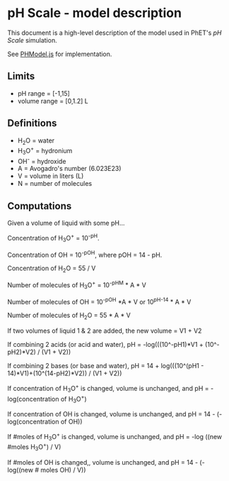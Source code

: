 # pH Scale - model description

This document is a high-level description of the model used in PhET's _pH Scale_ simulation.

See [PHModel.js](https://github.com/phetsims/ph-scale/blob/master/js/common/model/PHModel.js) for implementation.

## Limits

* pH range = [-1,15]
* volume range = [0,1.2] L

## Definitions

* H<sub>2</sub>O = water
* H<sub>3</sub>O<sup>+</sup> = hydronium
* OH<sup>-</sup> = hydroxide
* A = Avogadro's number (6.023E23)
* V = volume in liters (L)
* N = number of molecules

## Computations

Given a volume of liquid with some pH...

Concentration of H<sub>3</sub>O<sup>+</sup> = 10<sup>-pH</sup>.

Concentration of OH = 10<sup>-pOH</sup>, where pOH = 14 - pH.

Concentration of H<sub>2</sub>O = 55 / V

Number of molecules of H<sub>3</sub>O<sup>+</sup> = 10<sup>-pHM</sup> * A * V

Number of molecules of OH = 10<sup>-pOH</sup> *A * V or 10<sup>pH-14</sup> * A * V

Number of molecules of H<sub>2</sub>O = 55 * A * V

If two volumes of liquid 1 & 2 are added, the new volume = V1 + V2

If combining 2 acids (or acid and water), pH = -log(((10^-pH1)*V1 + (10^-pH2)*V2) / (V1 + V2))

If combining 2 bases (or base and water), pH = 14 + log(((10^(pH1 - 14)*V1)+(10^(14-pH2)*V2)) / (V1 + V2))

If concentration of H<sub>3</sub>O<sup>+</sup> is changed, volume is unchanged, and pH = -log(concentration of H<sub>3</sub>O<sup>+</sup>)

If concentration of OH is changed, volume is unchanged, and pH = 14 - (-log(concentration of OH))

If #moles of H<sub>3</sub>O<sup>+</sup> is changed, volume is unchanged, and pH = -log ((new #moles H<sub>3</sub>O<sup>+</sup>) / V)

If #moles of OH is changed,, volume is unchanged, and pH = 14 - (-log((new # moles OH) / V))
